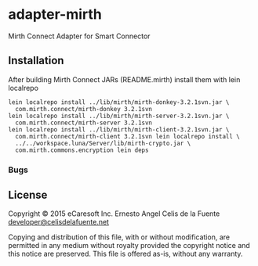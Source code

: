 # adapter-mirth

Mirth Connect Adapter for Smart Connector

## Installation

After building Mirth Connect JARs (README.mirth) install them with lein
localrepo

    lein localrepo install ../lib/mirth/mirth-donkey-3.2.1svn.jar \
      com.mirth.connect/mirth-donkey 3.2.1svn
    lein localrepo install ../lib/mirth/mirth-server-3.2.1svn.jar \
      com.mirth.connect/mirth-server 3.2.1svn
    lein localrepo install ../lib/mirth/mirth-client-3.2.1svn.jar \
      com.mirth.connect/mirth-client 3.2.1svn lein localrepo install \
      ../../workspace.luna/Server/lib/mirth-crypto.jar \
      com.mirth.commons.encryption lein deps


### Bugs

## License

Copyright © 2015 eCaresoft Inc.
Ernesto Angel Celis de la Fuente <developer@celisdelafuente.net>

Copying and distribution of this file, with or without modification, are
permitted in any medium without royalty provided the copyright notice
and this notice are preserved.  This file is offered as-is, without any
warranty.
